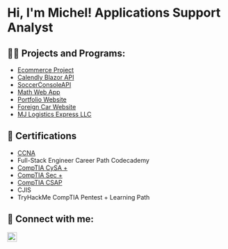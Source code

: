 
<h1>Hi, I'm Michel! Applications Support Analyst </h1>

<h2>👨‍💻 Projects and Programs:</h2>

- [Ecommerce Project](https://ecommerce-app-5a7a6.web.app/)
- [Calendly Blazor API](https://github.com/MichelJurado/CalendlyBlazorAPI)
- [SoccerConsoleAPI](https://github.com/MichelJurado/SoccerConsoleAPI)
- [Math Web App](https://github.com/MichelJurado/MathWebApp)
- [Portfolio Website](https://michelportfolio-16fe2.web.app/index.html)
- [Foreign Car Website](https://micheljurado.github.io/ForeignCarWebsite/)
- [MJ Logistics Express LLC](https://micheljurado.github.io/MJ-LOGISTICS/index.html)


<h2>📄 Certifications</h2>

- [CCNA](https://www.credly.com/badges/1eba1a01-db88-4a8e-892e-995eec6ca585?source=linked_in_profile)
- Full-Stack Engineer Career Path Codecademy
- [CompTIA CySA +](https://www.credly.com/badges/e8c7b41b-e7f3-424d-9e04-e0ad57d18d3e?source=linked_in_profile)
- [CompTIA Sec +](https://www.credly.com/badges/1867a5c6-3593-4b6b-9a64-8c4a395b3599/linked_in_profile)
- [CompTIA CSAP](https://www.credly.com/badges/cc48393d-532f-4e80-b55f-ebace015b655?source=linked_in_profile)
- CJIS
- TryHackMe CompTIA Pentest + Learning Path

<h2> 🤳 Connect with me:</h2>


[<img align="left" alt="MichelJurado | LinkedIn" width="22px" src="https://cdn.jsdelivr.net/npm/simple-icons@v3/icons/linkedin.svg" />][linkedin]



[linkedin]: https://www.linkedin.com/in/micheljurado/



